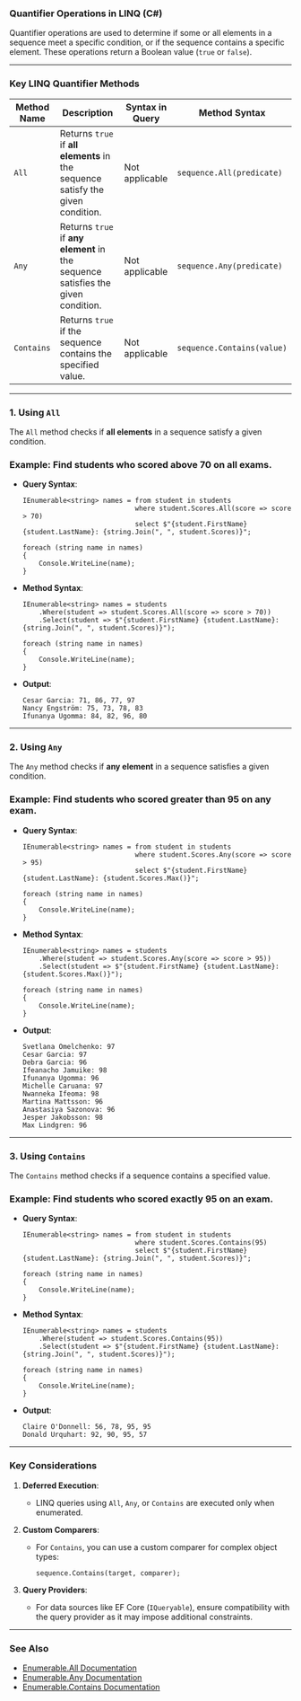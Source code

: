 ### Quantifier Operations in LINQ (C#)

Quantifier operations are used to determine if some or all elements in a sequence meet a specific condition, or if the
sequence contains a specific element. These operations return a Boolean value (`true` or `false`).

---

### **Key LINQ Quantifier Methods**

| **Method Name** | **Description**                                                                  | **Syntax in Query** | **Method Syntax**          |
| --------------- | -------------------------------------------------------------------------------- | ------------------- | -------------------------- |
| `All`           | Returns `true` if **all elements** in the sequence satisfy the given condition.  | Not applicable      | `sequence.All(predicate)`  |
| `Any`           | Returns `true` if **any element** in the sequence satisfies the given condition. | Not applicable      | `sequence.Any(predicate)`  |
| `Contains`      | Returns `true` if the sequence contains the specified value.                     | Not applicable      | `sequence.Contains(value)` |

---

### **1\. Using `All`**

The `All` method checks if **all elements** in a sequence satisfy a given condition.

### Example: Find students who scored above 70 on all exams.

- **Query Syntax**:

  ```
  IEnumerable<string> names = from student in students
                              where student.Scores.All(score => score > 70)
                              select $"{student.FirstName} {student.LastName}: {string.Join(", ", student.Scores)}";

  foreach (string name in names)
  {
      Console.WriteLine(name);
  }

  ```

- **Method Syntax**:

  ```
  IEnumerable<string> names = students
      .Where(student => student.Scores.All(score => score > 70))
      .Select(student => $"{student.FirstName} {student.LastName}: {string.Join(", ", student.Scores)}");

  foreach (string name in names)
  {
      Console.WriteLine(name);
  }

  ```

- **Output**:

  ```
  Cesar Garcia: 71, 86, 77, 97
  Nancy Engström: 75, 73, 78, 83
  Ifunanya Ugomma: 84, 82, 96, 80

  ```

---

### **2\. Using `Any`**

The `Any` method checks if **any element** in a sequence satisfies a given condition.

### Example: Find students who scored greater than 95 on any exam.

- **Query Syntax**:

  ```
  IEnumerable<string> names = from student in students
                              where student.Scores.Any(score => score > 95)
                              select $"{student.FirstName} {student.LastName}: {student.Scores.Max()}";

  foreach (string name in names)
  {
      Console.WriteLine(name);
  }

  ```

- **Method Syntax**:

  ```
  IEnumerable<string> names = students
      .Where(student => student.Scores.Any(score => score > 95))
      .Select(student => $"{student.FirstName} {student.LastName}: {student.Scores.Max()}");

  foreach (string name in names)
  {
      Console.WriteLine(name);
  }

  ```

- **Output**:

  ```
  Svetlana Omelchenko: 97
  Cesar Garcia: 97
  Debra Garcia: 96
  Ifeanacho Jamuike: 98
  Ifunanya Ugomma: 96
  Michelle Caruana: 97
  Nwanneka Ifeoma: 98
  Martina Mattsson: 96
  Anastasiya Sazonova: 96
  Jesper Jakobsson: 98
  Max Lindgren: 96

  ```

---

### **3\. Using `Contains`**

The `Contains` method checks if a sequence contains a specified value.

### Example: Find students who scored exactly 95 on an exam.

- **Query Syntax**:

  ```
  IEnumerable<string> names = from student in students
                              where student.Scores.Contains(95)
                              select $"{student.FirstName} {student.LastName}: {string.Join(", ", student.Scores)}";

  foreach (string name in names)
  {
      Console.WriteLine(name);
  }

  ```

- **Method Syntax**:

  ```
  IEnumerable<string> names = students
      .Where(student => student.Scores.Contains(95))
      .Select(student => $"{student.FirstName} {student.LastName}: {string.Join(", ", student.Scores)}");

  foreach (string name in names)
  {
      Console.WriteLine(name);
  }

  ```

- **Output**:

  ```
  Claire O'Donnell: 56, 78, 95, 95
  Donald Urquhart: 92, 90, 95, 57

  ```

---

### **Key Considerations**

1.  **Deferred Execution**:

    - LINQ queries using `All`, `Any`, or `Contains` are executed only when enumerated.

2.  **Custom Comparers**:

    - For `Contains`, you can use a custom comparer for complex object types:

      ```
      sequence.Contains(target, comparer);

      ```

3.  **Query Providers**:

    - For data sources like EF Core (`IQueryable`), ensure compatibility with the query provider as it may impose
      additional constraints.

---

### **See Also**

- [Enumerable.All Documentation](https://learn.microsoft.com/en-us/dotnet/api/system.linq.enumerable.all)
- [Enumerable.Any Documentation](https://learn.microsoft.com/en-us/dotnet/api/system.linq.enumerable.any)
- [Enumerable.Contains Documentation](https://learn.microsoft.com/en-us/dotnet/api/system.linq.enumerable.contains)
